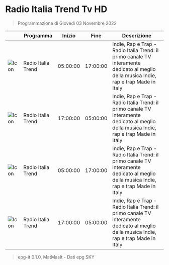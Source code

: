 # Radio Italia Trend Tv HD
> Programmazione di Giovedì 03 Novembre 2022

||Programma|Inizio|Fine|Descrizione|
|---|---|---|---|---|
|![Icon](https://guidatv.sky.it/uuid/Musica_Cover_Ein_MY0UX.png)|Radio Italia Trend|05:00:00|17:00:00|Indie, Rap e Trap - Radio Italia Trend: il primo canale TV interamente dedicato al meglio della musica Indie, rap e trap Made in Italy
|![Icon](https://guidatv.sky.it/uuid/Musica_Cover_Ein_MY0UX.png)|Radio Italia Trend|17:00:00|05:00:00|Indie, Rap e Trap - Radio Italia Trend: il primo canale TV interamente dedicato al meglio della musica Indie, rap e trap Made in Italy
|![Icon](https://guidatv.sky.it/uuid/Musica_Cover_Ein_MY0UX.png)|Radio Italia Trend|05:00:00|17:00:00|Indie, Rap e Trap - Radio Italia Trend: il primo canale TV interamente dedicato al meglio della musica Indie, rap e trap Made in Italy
|![Icon](https://guidatv.sky.it/uuid/Musica_Cover_Ein_MY0UX.png)|Radio Italia Trend|17:00:00|05:00:00|Indie, Rap e Trap - Radio Italia Trend: il primo canale TV interamente dedicato al meglio della musica Indie, rap e trap Made in Italy



 > epg-it 0.1.0, MatMasIt - Dati epg SKY